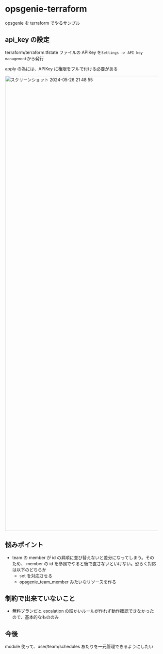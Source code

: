 # opsgenie-terraform

opsgenie を terraform でやるサンプル

## api_key の設定

terraform/terraform.tfstate ファイルの APIKey を`Settings -> API key management`から発行

apply の為には、APIKey に権限をフルで付ける必要がある

<img width="1501" alt="スクリーンショット 2024-05-26 21 48 55" src="https://github.com/tm8619/opsgenie-terraform/assets/46556788/b73d7aff-ded7-4c44-b7c0-49ec69ddf3ca">

## 悩みポイント

- team の member が id の昇順に並び替えないと差分になってしまう。そのため、 member の id を参照でやると後で直さないといけない。恐らく対応は以下のどちらか
  - set を対応させる
  - opsgenie_team_member みたいなリソースを作る

## 制約で出来ていないこと

- 無料プランだと escalation の細かいルールが作れず動作確認できなかったので、基本的なもののみ

## 今後

module 使って、user/team/schedules あたりを一元管理できるようにしたい
